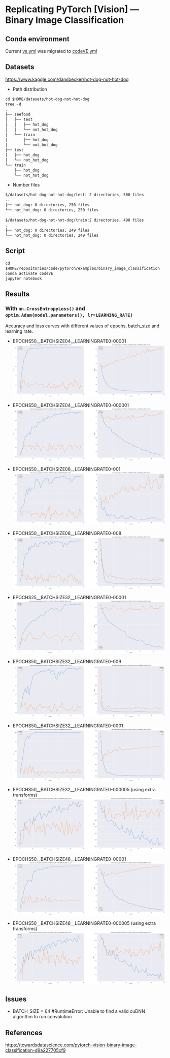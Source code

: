 # Replicating PyTorch [Vision] — Binary Image Classification

## Conda environment 
Current [ve.yml](../../conda-virtual-environment/ve.yml) was migrated to [codeVE.yml](../../../conda/create-virtual-environments/codeVE.yml)

## Datasets
https://www.kaggle.com/dansbecker/hot-dog-not-hot-dog

* Path distribution 
```
cd $HOME/datasets/hot-dog-not-hot-dog
tree -d
.
├── seefood
│   ├── test
│   │   ├── hot_dog
│   │   └── not_hot_dog
│   └── train
│       ├── hot_dog
│       └── not_hot_dog
├── test
│   ├── hot_dog
│   └── not_hot_dog
└── train
    ├── hot_dog
    └── not_hot_dog
```

* Number files 
```
$/datasets/hot-dog-not-hot-dog/test: 2 directories, 500 files
..
├── hot_dog: 0 directories, 250 files
└── not_hot_dog: 0 directories, 250 files

$/datasets/hot-dog-not-hot-dog/train:2 directories, 498 files
.
├── hot_dog: 0 directories, 249 files
└── not_hot_dog: 0 directories, 249 files
```



## Script 
```
cd $HOME/repositories/code/pytorch/examples/binary_image_classification
conda activate codeVE
jupyter notebook
```

## Results

### With `nn.CrossEntropyLoss()` and `optim.Adam(model.parameters(), lr=LEARNING_RATE)`
Accuracy and loss curves with different values of epochs, batch_size and learning rate.


* EPOCHS50__BATCHSIZE04__LEARNINGRATE0-00001
![image](results/EPOCHS50__BATCHSIZE04__LEARNINGRATE0-00001.png)

* EPOCHS50__BATCHSIZE04__LEARNINGRATE0-000001
![image](results/EPOCHS50__BATCHSIZE04__LEARNINGRATE0-000001.png)

* EPOCHS50__BATCHSIZE08__LEARNINGRATE0-001
![image](results/EPOCHS50__BATCHSIZE08__LEARNINGRATE0-001.png)

* EPOCHS50__BATCHSIZE08__LEARNINGRATE0-008
![image](results/EPOCHS50__BATCHSIZE08__LEARNINGRATE0-008.png)

* EPOCHS25__BATCHSIZE32__LEARNINGRATE0-00001
![image](results/EPOCHS25__BATCHSIZE32__LEARNINGRATE0-000005.png)

* EPOCHS50__BATCHSIZE32__LEARNINGRATE0-009
![image](results/EPOCHS50__BATCHSIZE32__LEARNINGRATE0-009.png)

* EPOCHS50__BATCHSIZE32__LEARNINGRATE0-0001
![image](results/EPOCHS50__BATCHSIZE32__LEARNINGRATE0-0001.png)

* EPOCHS50__BATCHSIZE32__LEARNINGRATE0-000005 (using extra transforms)
![image](results/EPOCHS50__BATCHSIZE32__LEARNINGRATE0-000005.png)

* EPOCHS50__BATCHSIZE48__LEARNINGRATE0-00001
![image](results/EPOCHS50__BATCHSIZE48__LEARNINGRATE0-00001.png)

* EPOCHS50__BATCHSIZE48__LEARNINGRATE0-000005 (using extra transforms)
![image](results/EPOCHS50__BATCHSIZE48__LEARNINGRATE0-000005.png)


## Issues
* BATCH_SIZE = 64 #RuntimeError: Unable to find a valid cuDNN algorithm to run convolution

## References
https://towardsdatascience.com/pytorch-vision-binary-image-classification-d9a227705cf9 

